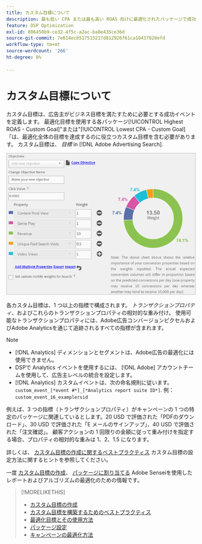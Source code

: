 ```yaml
---
title: カスタム目標について
description: 最も低い CPA または最も高い ROAS 向けに最適化されたパッケージで成功イベントを定義するためのカスタム目標について説明します。
feature: DSP Optimization
exl-id: 806450b9-ce32-4f5c-a2ac-ba8e435ce36d
source-git-commit: 7e614ecb517515217d812926f61ca10437820efd
workflow-type: tm+mt
source-wordcount: '266'
ht-degree: 0%

---
```


# カスタム目標について

カスタム目標は、広告主がビジネス目標を満たすために必要とする成功イベントを定義します。 最適化目標を使用する各パッケージ[!UICONTROL Highest ROAS - Custom Goal]&quot;または&quot;[!UICONTROL Lowest CPA - Custom Goal]「は、最適化全体の目標を達成するのに役立つカスタム目標を含む必要があります。 カスタム目標は、 *目標* in [!DNL Adobe Advertising Search].

![カスタム目標](/help/dsp/assets/objective-goals.png)

各カスタム目標は、1 つ以上の指標で構成されます。 *トランザクションプロパティ*、およびこれらのトランザクションプロパティの相対的な重み付け。 使用可能なトランザクションプロパティには、Adobe広告コンバージョンピクセルおよびAdobe Analyticsを通じて追跡されるすべての指標が含まれます。

>[!NOTE]
>
>* [!DNL Analytics] ディメンションとセグメントは、Adobe広告の最適化には使用できません。
>* DSPで Analytics イベントを使用するには、 [!DNL Adobe] アカウントチームを使用して、広告主レベルの統合を設定します。
>* [!DNL Analytics] カスタムイベントは、次の命名規則に従います。 `custom_event_[*event #*]_[*Analytics report suite ID*]`. 例： `custom_event_16_examplersid`


例えば、3 つの指標（トランザクションプロパティ）がキャンペーンの 1 つの特定のパッケージに関連しているとします。20 USD で評価された「PDFのダウンロード」、30 USD で評価された「E メールのサインアップ」、40 USD で評価された「注文確認」。 顧客アクションの 1 回限りの金額に従って重み付けを指定する場合、プロパティの相対的な重みは 1、2、1.5 になります。

詳しくは、 [カスタム目標の作成に関するベストプラクティス](custom-goal-best-practices.md) カスタム目標の設定方法に関するヒントを参照してください。

一度 [カスタム目標の作成](custom-goal-create.md)、 [パッケージに割り当てる](/help/dsp/campaign-management/packages/package-settings.md) Adobe Senseiを使用したレポートおよびアルゴリズムの最適化のための情報です。

>[!MORELIKETHIS]
>
>* [カスタム目標の作成](custom-goal-create.md)
>* [カスタム目標を構築するためのベストプラクティス](custom-goal-best-practices.md)
>* [最適化目標とその使用方法](optimization-goals.md)
>* [パッケージ設定](/help/dsp/campaign-management/packages/package-settings.md)
> * [キャンペーンの最適化方法](optimization-how-dsp-optimizes-campaigns.md)

